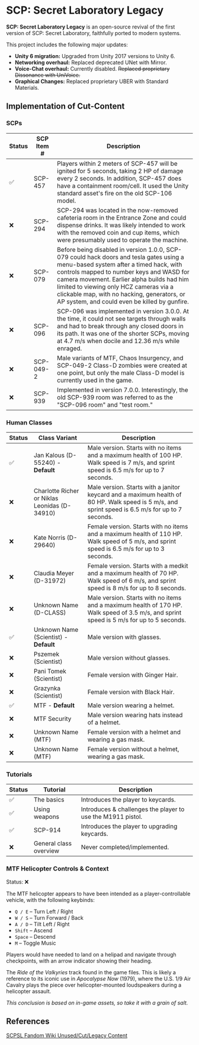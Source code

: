 # SCP: Secret Laboratory Legacy
**SCP: Secret Laboratory Legacy** is an open-source revival of the first version of SCP: Secret Laboratory, faithfully ported to modern systems.

This project includes the following major updates:
* **Unity 6 migration:** Upgraded from Unity 2017 versions to Unity 6.
* **Networking overhaul:** Replaced deprecated UNet with Mirror.
* **Voice-Chat overhaul:** Currently disabled. ~~Replaced proprietary Dissonance with UniVoice.~~
* **Graphical Changes:** Replaced proprietary UBER with Standard Materials.

## Implementation of Cut-Content
### SCPs
| Status | SCP Item # | Description                                                                                                                                                                                                                                                                                                                                                            |
|-------|------------|------------------------------------------------------------------------------------------------------------------------------------------------------------------------------------------------------------------------------------------------------------------------------------------------------------------------------------------------------------------------|
| ✅     | SCP-457    | Players within 2 meters of SCP-457 will be ignited for 5 seconds, taking 2 HP of damage every 2 seconds. In addition, SCP-457 does have a containment room/cell. It used the Unity standard asset's fire on the old SCP-106 model.                                                                                                                                     |
| ❌     | SCP-294    | SCP-294 was located in the now-removed cafeteria room in the Entrance Zone and could dispense drinks. It was likely intended to work with the removed coin and cup items, which were presumably used to operate the machine.                                                                                                                                           |
| ❌     | SCP-079    | Before being disabled in version 1.0.0, SCP-079 could hack doors and tesla gates using a menu-based system after a timed hack, with controls mapped to number keys and WASD for camera movement. Earlier alpha builds had him limited to viewing only HCZ cameras via a clickable map, with no hacking, generators, or AP system, and could even be killed by gunfire. |
| ❌     | SCP-096    | SCP-096 was implemented in version 3.0.0. At the time, it could not see targets through walls and had to break through any closed doors in its path. It was one of the shorter SCPs, moving at 4.7 m/s when docile and 12.36 m/s while enraged.                                                                                                                        |
| ❌     | SCP-049-2  | Male variants of MTF, Chaos Insurgency, and SCP-049-2 Class-D zombies were created at one point, but only the male Class-D model is currently used in the game.                                                                                                                                                                                                        |
| ❌     | SCP-939    | Implemented in version 7.0.0. Interestingly, the old SCP-939 room was referred to as the "SCP-096 room" and "test room."                                                                                                                                                                                                                                               |

### Human Classes
| Status | Class Variant                                 | Description                                                                                                                                      |
|-------|-----------------------------------------------|--------------------------------------------------------------------------------------------------------------------------------------------------|
| ✅     | Jan Kalous (D-55240) - **Default**            | Male version. Starts with no items and a maximum health of 100 HP. Walk speed is 7 m/s, and sprint speed is 6.5 m/s for up to 7 seconds.         |
| ❌     | Charlotte Richer or Niklas Leonidas (D-34910) | Male version. Starts with a janitor keycard and a maximum health of 80 HP. Walk speed is 5 m/s, and sprint speed is 6.5 m/s for up to 7 seconds. |
| ❌     | Kate Norris (D-29640)                         | Female version. Starts with no items and a maximum health of 110 HP. Walk speed of 5 m/s, and sprint speed is 6.5 m/s for up to 3 seconds.       |
| ❌     | Claudia Meyer (D-31972)                       | Female version. Starts with a medkit and a maximum health of 70 HP. Walk speed of 6 m/s, and sprint speed is 8 m/s for up to 8 seconds.          |
| ❌     | Unknown Name (D-CLASS)                        | Male version. Starts with no items and a maximum health of 170 HP. Walk speed of 3.5 m/s, and sprint speed is 5 m/s for up to 5 seconds.         |
| ✅     | Unknown Name (Scientist) - **Default**        | Male version with glasses.                                                                                                                       |
| ❌     | Pszemek (Scientist)                           | Male version without glasses.                                                                                                                    |
| ❌     | Pani Tomek (Scientist)                        | Female version with Ginger Hair.                                                                                                                 |
| ❌     | Grazynka (Scientist)                          | Female version with Black Hair.                                                                                                                  |
| ✅     | MTF - **Default**                             | Male version wearing a helmet.                                                                                                                   |
| ❌     | MTF Security                                  | Male version wearing hats instead of a helmet.                                                                                                   |
| ❌     | Unknown Name (MTF)                            | Female version with a helmet and wearing a gas mask.                                                                                             |
| ❌     | Unknown Name (MTF)                            | Female version without a helmet, wearing a gas mask.                                                                                             |

### Tutorials
| Status | Tutorial               | Description                                                 |
|--------|------------------------|-------------------------------------------------------------|
| ✅      | The basics             | Introduces the player to keycards.                          |
| ✅      | Using weapons          | Introduces & challenges the player to use the M1911 pistol. |
| ✅      | SCP-914                | Introduces the player to upgrading keycards.                |
| ❌      | General class overview | Never completed/implemented.                                |

### MTF Helicopter Controls & Context
Status: ❌

The MTF helicopter appears to have been intended as a player-controllable vehicle, with the following keybinds:  
* `Q / E` – Turn Left / Right  
* `W / S` – Turn Forward / Back  
* `A / D` – Tilt Left / Right  
* `Shift` – Ascend  
* `Space` – Descend  
* `M` – Toggle Music

Players would have needed to land on a helipad and navigate through checkpoints, with an arrow indicator showing their heading.

The *Ride of the Valkyries* track found in the game files. This is likely a reference to its iconic use in *Apocalypse Now* (1979), where the U.S. 1/9 Air Cavalry plays the piece over helicopter-mounted loudspeakers during a helicopter assault.

*This conclusion is based on in-game assets, so take it with a grain of salt.*

## References
[SCPSL Fandom Wiki Unused/Cut/Legacy Content](https://scp-secret-laboratory.fandom.com/wiki/Unused/Cut/Legacy_Content)
